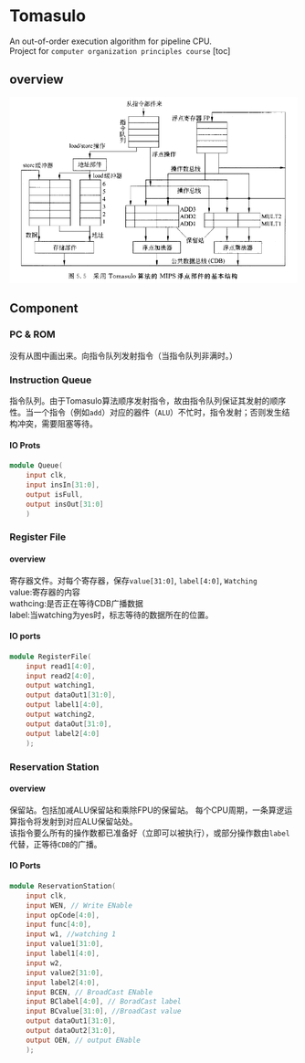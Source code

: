 # Tomasulo
An out-of-order execution algorithm for pipeline CPU.  
Project for `computer organization principles course`
[toc]
## overview
![](/doc/pic/overview.png)
## Component
### PC & ROM
没有从图中画出来。向指令队列发射指令（当指令队列非满时。）
### Instruction Queue
指令队列。由于Tomasulo算法顺序发射指令，故由指令队列保证其发射的顺序性。当一个指令（例如`add`）对应的器件（`ALU`）不忙时，指令发射；否则发生结构冲突，需要阻塞等待。  
#### IO Prots
``` verilog
module Queue(
    input clk,
    input insIn[31:0],
    output isFull,
    output insOut[31:0]
    )
```
### Register File
#### overview
寄存器文件。对每个寄存器，保存`value[31:0]`, `label[4:0]`, `Watching`  
value:寄存器的内容  
wathcing:是否正在等待CDB广播数据  
label:当watching为yes时，标志等待的数据所在的位置。  
#### IO ports
``` verilog
module RegisterFile(
    input read1[4:0],
    input read2[4:0],
    output watching1,
    output dataOut1[31:0],
    output label1[4:0],
    output watching2,
    output dataOut[31:0],
    output label2[4:0]
    );
```
### Reservation Station
#### overview
保留站。包括加减ALU保留站和乘除FPU的保留站。
每个CPU周期，一条算逻运算指令将发射到对应ALU保留站处。  
该指令要么所有的操作数都已准备好（立即可以被执行），或部分操作数由`label`代替，正等待`CDB`的广播。  
#### IO Ports
``` verilog
module ReservationStation(
    input clk,
    input WEN, // Write ENable
    input opCode[4:0],
    input func[4:0],
    input w1, //watching 1
    input value1[31:0],
    input label1[4:0],
    input w2,
    input value2[31:0],
    input label2[4:0],
    input BCEN, // BroadCast ENable
    input BClabel[4:0], // BoradCast label
    input BCvalue[31:0], //BroadCast value
    output dataOut1[31:0],
    output dataOut2[31:0],
    output OEN, // output ENable
    );
```